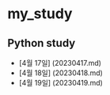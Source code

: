 # my_study
## Python study
- [4월 17일] (20230417.md)
- [4월 18일] (20230418.md)
- [4월 19일] (20230419.md)
